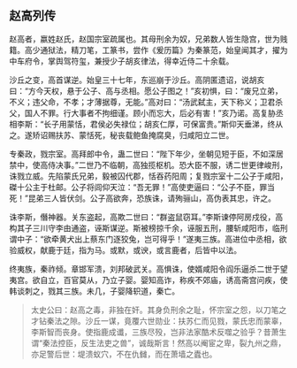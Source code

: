 ## 赵高列传​​

​赵高者，嬴姓赵氏，赵国宗室疏属也​​。其母刑余为奴，兄弟数人皆生隐宫，世为贱籍。高少通狱法，精刀笔，工篆书，尝作《爰历篇》为秦篆范，始皇闻其才，擢为中车府令，掌舆驾符玺，兼授少子胡亥律法，得幸近侍二十余载。

​沙丘之变，高首谋逆​​。始皇三十七年，东巡崩于沙丘。高阴匿遗诏，说胡亥曰：“方今天权，悬于公子、高与丞相。愿公子图之！”亥初惧，曰：“废兄立弟，不义；违父命，不孝；才薄据尊，无能。”高对曰：“汤武弑主，天下称义；卫君杀父，国人不罪。行大事者不拘细谨。顾小而忘大，后必有害！”亥乃诺。高复胁丞相李斯：“长子用蒙恬，君侯必失禄位；胡亥仁厚，可保富贵。”斯仰天垂涕，终从之。遂矫诏赐扶苏、蒙恬死，秘丧载鲍鱼掩腐臭，归咸阳立二世。

​专秦政，戮宗室​​。高拜郎中令，蛊二世曰：“陛下年少，坐朝见短于臣，不如深居禁中，使高侍决事。”二世乃不临朝，高独揽枢机。恐大臣不服，诱二世更律峻刑，诛戮立威。先陷蒙氏兄弟，毅被囚代郡，恬吞药阳周；复戮宗室十二公子于咸阳，磔十公主于杜邮。公子将闾仰天泣：“吾无罪！”高使吏逼曰：“公子不臣，罪当死！”昆弟三人皆伏剑。公子高欲奔，恐族诛，请殉骊山，高伪表其忠，许之。

​诛李斯，僭神器​​。关东盗起，高欺二世曰：“群盗鼠窃耳。”李斯谏停阿房戍役，高构其子三川守李由通盗，诬斯谋逆。斯被榜掠千余，诬服五刑，腰斩咸阳市，临刑谓中子：“欲牵黄犬出上蔡东门逐狡兔，岂可得乎！”遂夷三族。高进位中丞相，欲验威权，献鹿于廷，指为马。或默，或谀，或言鹿者，后皆中以法。

终夷族，秦祚倾​​。章邯军溃，刘邦破武关。高惧诛，使婿咸阳令阎乐逼杀二世于望夷宫。欲自立，百官莫从，乃立子婴。婴知高诈，称疾不郊庙，诱高斋宫问疾，使韩谈刺之，戮其三族。未几，子婴降轵道，秦亡。

> 太史公曰​​：
> ​​赵高之毒，非独在奸​​。其身负刑余之耻，怀宗室之怨，以刀笔之才钻秦法之隙。沙丘一谋，竟覆六世勋业：扶苏仁而见戮，蒙氏忠而蒙辜，李斯智而丧身。使指鹿成谶，三族尽殁，岂非法家酷术反噬之验乎？昔萧生谓“秦法控臣，反生法吏之兽”，诚哉斯言！然高以阉宦之卑，裂九州之鼎，亦足警后世：​​堤溃蚁穴，不在仇雠，而在萧墙之蠹也​​。
